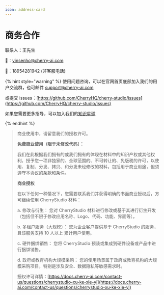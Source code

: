 ```yaml
---
icon: address-card
---
```


# 商务合作

联系人：王先生&#x20;

📮：yinsenho@cherry-ai.com

📱：18954281942 (非客服电话)

{% hint style="warning" %}
使用问题咨询，可以在官网首页底部加入我们的用户交流群，也可邮件 support@cherry-ai.com

或提交 issues：[https://github.com/CherryHQ/cherry-studio/issues](https://github.com/CherryHQ/cherry-studio/issues)

如果您需要更多指导，可以加入我们的[知识星球](https://wx.zsxq.com/group/48888118185118?group_id=48888118185118\&secret=797qkk5sx94p84zr7fxp8h27rn6c35j7\&inviter_id=414151881428448\&inviter_sid=91n362kab4\&share_from=InviteUrl\&keyword=sJyfK\&type=group)


{% endhint %}



> 商业使用中，请留意我们的授权许可。
>
> **免费商业使用（限于未修改代码）：**&#x20;
>
> 我们在此根据我们拥有的或我们拥有的体现在材料中的知识产权或其他权利，授予您一项非独家的、全球范围的、不可转让的、免版税的许可，以使用、复制、分发、拷贝、和分发未经修改的材料，包括用于商业用途，但须遵守本协议的条款和条件。
>
> **商业授权**
>
> 在以下任何一种情况下，您需要联系我们并获得明确的书面商业授权后，方可继续使用 CherryStudio 材料：
>
> a. 修改与衍生： 您对 CherryStudio 材料进行修改或基于其进行衍生开发（包括但不限于修改应用名称、Logo、代码、功能、界面等）。
>
> b. 多租户服务（大规模）： 您为企业客户提供基于 CherryStudio 的服务，且该服务支持 10 人以上 累计用户使用。
>
> c. 硬件捆绑销售： 您将 CherryStudio 预装或集成到硬件设备或产品中进行捆绑销售。
>
> d. 政府或教育机构大规模采购： 您的使用场景属于政府或教育机构的大规模采购项目，特别是涉及安全、数据隐私等敏感需求时。
>
> 授权许可详情：[https://docs.cherry-ai.com/contact-us/questions/cherrystudio-xu-ke-xie-yi](https://docs.cherry-ai.com/contact-us/questions/cherrystudio-xu-ke-xie-yi)
